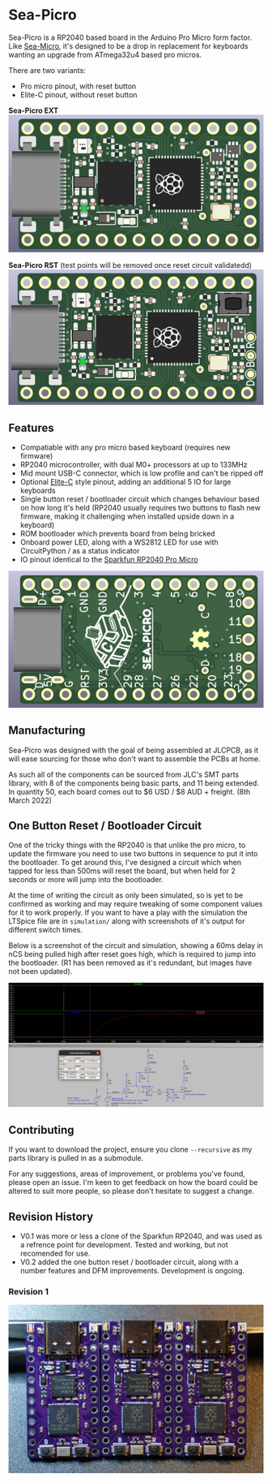 # Sea-Picro

Sea-Picro is a RP2040 based board in the Arduino Pro Micro form factor. Like [Sea-Micro](https://github.com/joshajohnson/sea-micro#sea-micro), it's designed to be a drop in replacement for keyboards wanting an upgrade from ATmega32u4 based pro micros.

There are two variants:
- Pro micro pinout, with reset button
- Elite-C pinout, without reset button

**Sea-Picro EXT**
![top of pcb render](documentation/sea-picro-ext-top.png)

**Sea-Picro RST** (test points will be removed once reset circuit validatedd)
![top of pcb render](documentation/sea-picro-rst-top.png)

## Features
- Compatiable with any pro micro based keyboard (requires new firmware)
- RP2040 microcontroller, with dual M0+ processors at up to 133MHz
- Mid mount USB-C connector, which is low profile and can't be ripped off
- Optional [Elite-C](https://deskthority.net/wiki/Elite-C) style pinout, adding an additional 5 IO for large keyboards
- Single button reset / bootloader circuit which changes behaviour based on how long it's held (RP2040 usually requires two buttons to flash new firmware, making it challenging when installed upside down in a keyboard)
- ROM bootloader which prevents board from being bricked
- Onboard power LED, along with a WS2812 LED for use with CircuitPython / as a status indicator
- IO pinout identical to the [Sparkfun RP2040 Pro Micro](https://www.sparkfun.com/products/18288)

![bottom of pcb render](documentation/sea-picro-ext-bot.png)

## Manufacturing
Sea-Picro was designed with the goal of being assembled at JLCPCB, as it will ease sourcing for those who don't want to assemble the PCBs at home.

As such all of the components can be sourced from JLC's SMT parts library, with 8 of the components being basic parts, and 11 being extended. In quantity 50, each board comes out to $6 USD / $8 AUD + freight. (8th March 2022)

## One Button Reset / Bootloader Circuit

One of the tricky things with the RP2040 is that unlike the pro micro, to update the firmware you need to use two buttons in sequence to put it into the bootloader. To get around this, I've designed a circuit which when tapped for less than 500ms will reset the board, but when held for 2 seconds or more will jump into the bootloader. 

At the time of writing the circuit as only been simulated, so is yet to be confirmed as working and may require tweaking of some component values for it to work properly. If you want to have a play with the simulation the LTSpice file are in `simulation/` along with screenshots of it's output for different switch times.

Below is a screenshot of the circuit and simulation, showing a 60ms delay in nCS being pulled high after reset goes high, which is required to jump into the bootloader. (R1 has been removed as it's redundant, but images have not been updated).

![ltspice simulation of delayed nCS circuit](simulation/hold-close-up.png)

## Contributing

If you want to download the project, ensure you clone `--recursive` as my parts library is pulled in as a submodule.

For any suggestions, areas of improvement, or problems you've found, please open an issue. I'm keen to get feedback on how the board could be altered to suit more people, so please don't hesitate to suggest a change.

## Revision History
- V0.1 was more or less a clone of the Sparkfun RP2040, and was used as a refrence point for development. Tested and working, but not recomended for use.
- V0.2 added the one button reset / bootloader circuit, along with a number features and DFM improvements. Development is ongoing.

### Revision 1 

![image of assembled v0.1 sea-picro](documentation/v01-sea-picro.JPG)
